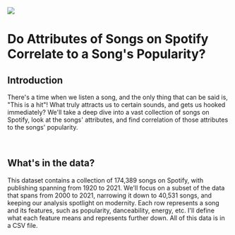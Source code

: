 ![](https://i.guim.co.uk/img/media/ae483ce4f1bfc5497fee1b5387711d1ff0172ec9/232_0_3268_1963/master/3268.jpg?width=1200&quality=85&auto=format&fit=max&s=fcfceea59329a6bee9c9b75dd8d7a055)

# Do Attributes of Songs on Spotify Correlate to a Song's Popularity?

## Introduction
There's a time when we listen a song, and the only thing that can be said is, "This is a hit"! What truly attracts us to certain sounds, and gets us hooked immediately? We'll take a deep dive into a vast collection of songs on Spotify, look at the songs' attributes, and find correlation of those attributes to the songs' popularity.

<br>

## What's in the data?
This dataset contains a collection of 174,389 songs on Spotify, with publishing spanning from 1920 to 2021. We'll focus on a subset of the data that spans from 2000 to 2021, narrowing it down to 40,531 songs, and keeping our analysis spotlight on modernity. Each row represents a song and its features, such as popularity, danceability, energy, etc. I'll define what each feature means and represents further down. All of this data is in a CSV file.

<br>
